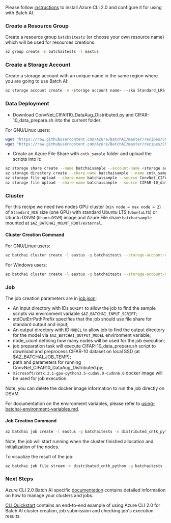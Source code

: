 Please follow [instructions](/documentation/using-azure-cli-20.md) to install Azure CLI 2.0 and configure it for using with Batch AI.

### Create a Resource Group

Create a resource group ```batchaitests``` (or choose your own resource name) which will be used for resources creations:

```sh
az group create -n batchaitests -l eastus
```

### Create a Storage Account

Create a storage account with an unique name in the same region where you are going to use Batch AI:

```sh
az storage account create -n <storage account name> --sku Standard_LRS -l eastus -g batchaitests
```

### Data Deployment

- Download ConvNet_CIFAR10_DataAug_Distributed.py and CIFAR-10_data_prepare.sh into the current folder:

For GNU/Linux users:

```sh
wget "https://raw.githubusercontent.com/Azure/BatchAI/master/recipes/CNTK/CNTK-GPU-Python-Distributed/ConvNet_CIFAR10_DataAug_Distributed.py?token=AcZzrbN1I34RrKn8MPnn5_dfy86I-XEIks5Z4cfswA%3D%3D" -O ConvNet_CIFAR10_DataAug_Distributed.py
wget "https://raw.githubusercontent.com/Azure/BatchAI/master/recipes/CNTK/CNTK-GPU-Python-Distributed/CIFAR-10_data_prepare.sh?token=AcZzrdr1tTQK_Gr7EdVXvg-sUarpWMqnks5Z4chYwA%3D%3D" -O CIFAR-10_data_prepare.sh
```

- Create an Azure File Share with `cntk_sample` folder and upload the scripts into it:

```sh
az storage share create --name batchaisample --account-name <storage account name>
az storage directory create --share-name batchaisample --name cntk_samples
az storage file upload --share-name batchaisample --source ConvNet_CIFAR10_DataAug_Distributed.py --path cntk_samples
az storage file upload --share-name batchaisample --source CIFAR-10_data_prepare.sh --path cntk_samples
```

### Cluster

For this recipe we need two nodes GPU cluster (`min node = max node = 2`) of `Standard_NC6` size (one GPU) with standard Ubuntu LTS (`UbuntuLTS`) or Ubuntu DSVM (```UbuntuDSVM```) image and Azure File share `batchaisample` mounted at `$AZ_BATCHAI_MOUNT_ROOT/external`.

#### Cluster Creation Command

For GNU/Linux users:

```sh
az batchai cluster create -l eastus -g batchaitests --storage-account-name <storage account name> -n nc6 -i UbuntuDSVM -s Standard_NC6 --min 2 --max 2 --afs-name batchaisample --afs-mount-path external -u $USER -k ~/.ssh/id_rsa.pub
```

For Windows users:

```sh
az batchai cluster create -l eastus -g batchaitests --storage-account-name <storage account name> -n nc6 -i UbuntuDSVM -s Standard_NC6 --min 2 --max 2 --afs-name batchaisample --afs-mount-path external -u <user_name> -p <password>
```

### Job

The job creation parameters are in [job.json](./job.json):

- An input directory with IDs `SCRIPT` to allow the job to find the sample scripts via environment variable `$AZ_BATCHAI_INPUT_SCRIPT`;
- stdOutErrPathPrefix specifies that the job should use file share for standard output and input;
- An output directory with ID `MODEL` to allow job to find the output directory for the model via `$AZ_BATCHAI_OUTPUT_MODEL` environment variable;
- node_count defining how many nodes will be used for the job execution;
- job preparation task will execute CIFAR-10_data_prepare.sh script to download and preprocess CIFAR-10 dataset on local SSD (at $AZ_BATCHAI_JOB_TEMP);
- path and parameters for running ConvNet_CIFAR10_DataAug_Distributed.py;
- ```microsoft/cntk:2.1-gpu-python3.5-cuda8.0-cudnn6.0``` docker image will be used for job execution.

Note, you can delete the docker image information to run the job directly on DSVM.

For documentation on the environment variables, please refer to [using-batchai-environment-variables.md](/documentation/using-batchai-environment-variables.md).

#### Job Creation Command

```sh
az batchai job create -l eastus -g batchaitests -n distributed_cntk_python -r nc6 -c job.json
```

Note, the job will start running when the cluster finished allocation and initialization of the nodes.

To visualize the result of the job:

```sh
az batchai job file stream -n distributed_cntk_python -g batchaitests -f stdout.txt
```

### Next Steps

Azure CLI 2.0 Batch AI specific [documentation](/documentation/using-azure-cli-20.md) contains detailed information on
how to manage your clusters and jobs.

[CLI Quickstart](https://docs.microsoft.com/en-us/azure/batch-ai/quickstart-cli) contains an end-to-end example of using
Azure CLI 2.0 for Batch AI cluster creation, job submission and checking job's execution results.
